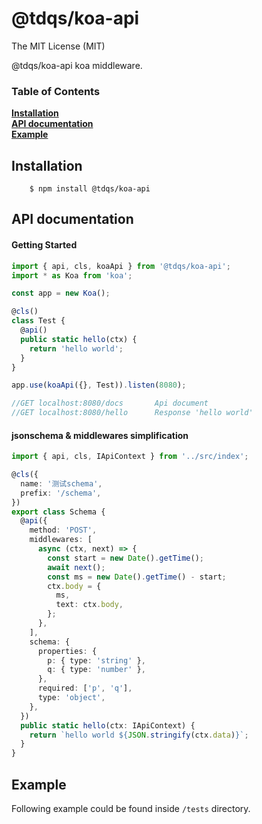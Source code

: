 # **@tdqs/koa-api**

The MIT License (MIT)

@tdqs/koa-api koa middleware.

### Table of Contents

**[Installation](#installation)**  
**[API documentation](#api-documentation)**  
**[Example](#example)**

## **Installation**

```
    $ npm install @tdqs/koa-api
```

## **API documentation**

#### Getting Started

```ts
import { api, cls, koaApi } from '@tdqs/koa-api';
import * as Koa from 'koa';

const app = new Koa();

@cls()
class Test {
  @api()
  public static hello(ctx) {
    return 'hello world';
  }
}

app.use(koaApi({}, Test)).listen(8080);

//GET localhost:8080/docs       Api document
//GET localhost:8080/hello      Response 'hello world'
```

#### jsonschema & middlewares simplification

```ts
import { api, cls, IApiContext } from '../src/index';

@cls({
  name: '测试schema',
  prefix: '/schema',
})
export class Schema {
  @api({
    method: 'POST',
    middlewares: [
      async (ctx, next) => {
        const start = new Date().getTime();
        await next();
        const ms = new Date().getTime() - start;
        ctx.body = {
          ms,
          text: ctx.body,
        };
      },
    ],
    schema: {
      properties: {
        p: { type: 'string' },
        q: { type: 'number' },
      },
      required: ['p', 'q'],
      type: 'object',
    },
  })
  public static hello(ctx: IApiContext) {
    return `hello world ${JSON.stringify(ctx.data)}`;
  }
}
```

## **Example**

Following example could be found inside `/tests` directory.
